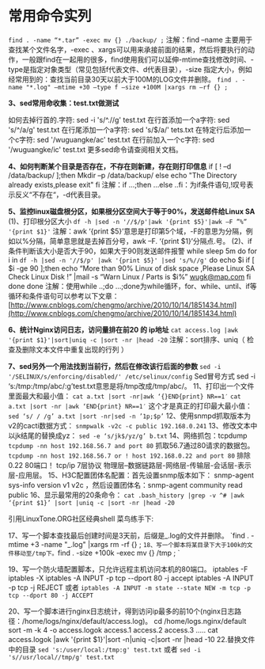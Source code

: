 # 常用命令实列

`find . -name “*.tar” -exec mv {} ./backup/ ;` 注解：find –name 主要用于查找某个文件名字，-exec 、xargs可以用来承接前面的结果，然后将要执行的动作，一般跟find在一起用的很多，find使用我们可以延伸-mtime查找修改时间、-type是指定对象类型（常见包括f代表文件、d代表目录），-size 指定大小，例如经常用到的：查找当前目录30天以前大于100M的LOG文件并删除。 `find . -name "*.log" –mtime +30 –type f –size +100M |xargs rm –rf {} ;`

**3、sed常用命收集：test.txt做测试**

如何去掉行首的.字符: sed -i 's/^.//g' test.txt 在行首添加一个a字符: sed 's/^/a/g' test.txt 在行尾添加一个a字符: sed 's/$/a/' tets.txt 在特定行后添加一个c字符: sed '/wuguangke/ac' test.txt 在行前加入一个c字符: sed '/wuguangke/ic' test.txt 更多sed命令请查阅相关文档。

**4、如何判断某个目录是否存在，不存在则新建，存在则打印信息** if \[ ! –d /data/backup/ \];then Mkdir –p /data/backup/ else echo "The Directory already exists,please exit" fi 注解：if …;then …else ..fi：为if条件语句,!叹号表示反义“不存在“，-d代表目录。

**5、监控linux磁盘根分区，如果根分区空间大于等于90%，发送邮件给Linux SA** \(1\)、打印根分区大小 `df -h |sed -n '//$/p'|awk '{print $5}'|awk –F ”%” '{print $1}'` 注解：awk ‘{print $5}’意思是打印第5个域，-F的意思为分隔，例如以%分隔，简单意思就是去掉百分号，awk –F. ‘{print $1}’分隔点.号。 \(2\)、if条件判断该大小是否大于90，如果大于90则发送邮件报警 while sleep 5m do for i in `df -h |sed -n '//$/p' |awk '{print $5}' |sed 's/%//g'` do echo $i if \[ $i -ge 90 \];then echo “More than 90% Linux of disk space ,Please Linux SA Check Linux Disk !” \|mail -s “Warn Linux / Parts is $i%” wugk@map.com fi done done 注解：使用while ..;do ...;done为while循环，for、while、until、if等循环和条件语句可以参考以下文章：[http://www.cnblogs.com/chengmo/archive/2010/10/14/1851434.html](http://www.cnblogs.com/chengmo/archive/2010/10/14/1851434.html)

**6、统计Nginx访问日志，访问量排在前20 的 ip地址** `cat access.log |awk '{print $1}'|sort|uniq -c |sort -nr |head -20` 注解：sort排序、uniq（ 检查及删除文本文件中重复出现的行列 ）

**7、sed另外一个用法找到当前行，然后在修改该行后面的参数** `sed -i '/SELINUX/s/enforcing/disabled/' /etc/selinux/config` Sed冒号方式 sed -i ‘s:/tmp:/tmp/abc/:g’test.txt意思是将/tmp改成/tmp/abc/。 11、打印出一个文件里面最大和最小值： `cat a.txt |sort -nr|awk ‘{}END{print} NR==1′` `cat a.txt |sort -nr |awk ‘END{print} NR==1′` 这个才是真正的打印最大最小值：`sed ‘s/ / /g’ a.txt |sort -nr|sed -n ’1p;$p’` 12、使用snmpd抓取版本为v2的cacti数据方式： `snmpwalk -v2c -c public 192.168.0.241` 13、修改文本中以jk结尾的替换成yz： `sed -e ‘s/jk$/yz/g’ b.txt` 14、网络抓包：tcpdump `tcpdump -nn host 192.168.56.7 and port 80` 抓取56.7通过80请求的数据包。 `tcpdump -nn host 192.168.56.7 or ! host 192.168.0.22 and port 80` 排除0.22 80端口！ tcp/ip 7层协议 物理层–数据链路层-网络层-传输层-会话层-表示层-应用层。 15、H3C配置团体名配置：首先设置snmp版本如下： snmp-agent sys-info version v1 v2c ，然后设置团体名：snmp-agent community read public 16、显示最常用的20条命令： `cat .bash_history |grep -v ^# |awk ‘{print $1}’ |sort |uniq -c |sort -nr |head -20`

引用LinuxTone.ORG社区经典shell 菜鸟练手下:

17、写一个脚本查找最后创建时间是3天前，后缀是_.log的文件并删除。 \`find . -mtime +3 -name "_.log" \|xargs rm -rf {} ; `18、写一个脚本将某目录下大于100k的文件移动至/tmp下。`find . -size +100k -exec mv {} /tmp ; \`

19、写一个防火墙配置脚本，只允许远程主机访问本机的80端口。 iptables -F iptables -X iptables -A INPUT -p tcp --dport 80 -j accept iptables -A INPUT -p tcp -j REJECT 或者 `iptables -A INPUT -m state --state NEW -m tcp -p tcp --dport 80 -j ACCEPT`

20、写一个脚本进行nginx日志统计，得到访问ip最多的前10个\(nginx日志路径：/home/logs/nginx/default/access.log\)。 cd /home/logs.nginx/default sort -m -k 4 -o access.logok access.1 access.2 access.3 ..... cat access.logok \|awk '{print $1}'\|sort -n\|uniq -c\|sort -nr \|head -10 22.替换文件中的目录 `sed 's:/user/local:/tmp:g' test.txt` 或者 `sed -i 's//usr/local//tmp/g' test.txt`

